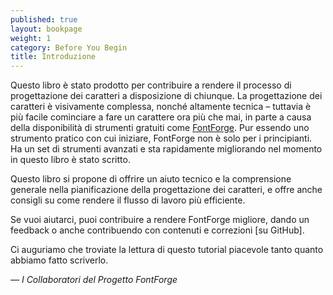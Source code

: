 ```yaml
---
published: true
layout: bookpage
weight: 1
category: Before You Begin
title: Introduzione
---
```


Questo libro è stato prodotto per contribuire a rendere il processo di progettazione dei caratteri a
disposizione di chiunque. La progettazione dei caratteri è visivamente complessa, nonché altamente
tecnica  &ndash; tuttavia è più facile cominciare a fare un carattere ora più che mai, in parte a
causa della disponibilità di strumenti gratuiti come [FontForge]. Pur essendo uno
strumento pratico con cui iniziare, FontForge non è solo per i principianti. Ha un set di strumenti
avanzati e sta rapidamente migliorando nel momento in questo libro è stato scritto.

Questo libro si propone di offrire un aiuto tecnico e la comprensione generale nella pianificazione
della progettazione dei caratteri, e offre anche consigli su come rendere il flusso di lavoro più efficiente.

Se vuoi aiutarci, puoi contribuire a rendere FontForge migliore, dando un feedback o anche contribuendo
con contenuti e correzioni [su GitHub].

Ci auguriamo che troviate la lettura di questo tutorial piacevole tanto quanto abbiamo fatto scriverlo.

*&mdash; I Collaboratori del Progetto FontForge*

[FontForge]: http://fontforge.github.io/
[on GitHub]: https://github.com/fontforge/designwithfontforge.com/
[issue tracker]: https://github.com/fontforge/fontforge/issues
[bug]: When_Things_Go_Wrong_With_Fontforge_Itself.html
